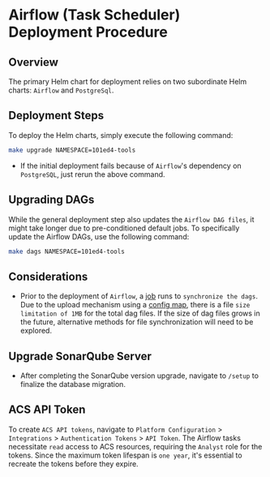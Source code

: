 # Airflow (Task Scheduler) Deployment Procedure

## Overview

The primary Helm chart for deployment relies on two subordinate Helm charts: `Airflow` and `PostgreSql`.

## Deployment Steps

To deploy the Helm charts, simply execute the following command:

```sh
make upgrade NAMESPACE=101ed4-tools
```

- If the initial deployment fails because of `Airflow`'s dependency on `PostgreSQL`, just rerun the above command.

## Upgrading DAGs

While the general deployment step also updates the `Airflow DAG files`, it might take longer due to pre-conditioned default jobs. To specifically update the Airflow DAGs, use the following command:

```sh
make dags NAMESPACE=101ed4-tools
```

## Considerations

- Prior to the deployment of `Airflow`, a [job]('./templates/templates/job.yaml) runs to `synchronize the dags`. Due to the upload mechanism using a [config map]('./templates/templates/configmap.yaml), there is a file `size limitation of 1MB` for the total dag files. If the size of dag files grows in the future, alternative methods for file synchronization will need to be explored.

## Upgrade SonarQube Server

- After completing the SonarQube version upgrade, navigate to `/setup` to finalize the database migration.

## ACS API Token

To create `ACS API tokens`, navigate to `Platform Configuration` > `Integrations` > `Authentication Tokens` > `API Token`. The Airflow tasks necessitate `read` access to ACS resources, requiring the `Analyst` role for the tokens. Since the maximum token lifespan is `one year`, it's essential to recreate the tokens before they expire.
